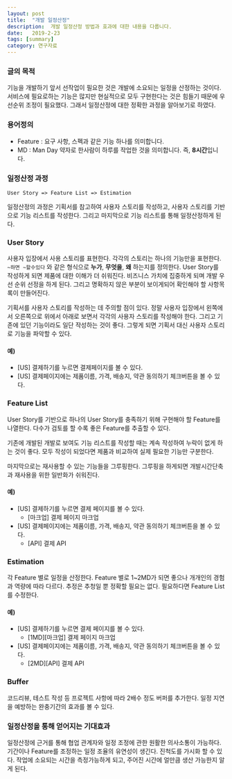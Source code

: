 ```yaml
---
layout: post
title:  "개발 일정산정"
description:  개발 일정산정 방법과 효과에 대한 내용을 다룹니다.
date:   2019-2-23
tags: [summary]
category: 연구자료
---
```

### 글의 목적
기능을 개발하기 앞서 선작업이 필요한 것은 개발에 소요되는 일정을 산정하는 것이다. 서비스에 필요로하는 기능은 많지만 현실적으로 모두 구현한다는 것은 힘들기 때문에 우선순위 조정이 필요했다. 그래서 일정산정에 대한 정확한 과정을 알아보기로 하였다.

### 용어정의
- Feature : 요구 사항, 스펙과 같은 기능 하나를 의미합니다.
- MD : Man Day 약자로 한사람이 하루를 작업한 것을 의미합니다. 즉, **8시간**입니다.

### 일정산정 과정
```
User Story => Feature List => Estimation
```
일정산정의 과정은 기획서를 참고하여 사용자 스토리를 작성하고, 사용자 스토리를 기반으로 기능 리스트를 작성한다. 그리고 마지막으로 기능 리스트를 통해 일정산정하게 된다.

### User Story
사용자 입장에서 사용 스토리를 표현한다. 각각의 스토리는 하나의 기능만을 표현한다. `~하면 ~할수있다` 와 같은 형식으로 **누가**, **무엇을**, **왜** 하는지를 정의한다. User Story를 작성하게 되면 제품에 대한 이해가 더 쉬워진다. 비즈니스 가치에 집중하게 되며 개발 우선 순위 선정을 하게 된다.
그리고 명확하지 않은 부분이 보이게되어 확인해야 할 사항목록이 만들어진다.

기획서를 사용자 스토리를 작성하는 데 주의할 점이 있다.
정말 사용자 입장에서 왼쪽에서 오른쪽으로 위에서 아래로
보면서 각각의 사용자 스토리를 작성해야 한다.
그리고 기존에 있던 기능이라도 일단 작성하는 것이 좋다.
그렇게 되면 기획서 대신 사용자 스토리로 기능을 파악할 수 있다.

#### 예)
- [US] 결제하기를 누르면 결제페이지를 볼 수 있다.
- [US] 결제페이지에는 제품이름, 가격, 배송지, 약관 동의하기 체크버튼을 볼 수 있다.

### Feature List
User Story를 기반으로 하나의 User Story를 충족하기 위해 구현해야 할 Feature를 나열한다. 다수가 검토를 할 수록 좋은 Feature를 추출할 수 있다.

기존에 개발된 개발로 보여도 기능 리스트를 작성할 때는
계속 작성하여 누락이 없게 하는 것이 좋다.
모두 작성이 되었다면 제품과 비교하여 실제 필요한 기능만 구분한다.

마지막으로는 재사용할 수 있는 기능들을 그루핑한다. 그루핑을 하게되면 개발시간단축과 재사용을 위한 일반화가 쉬워진다.

#### 예)
- [US] 결제하기를 누르면 결제 페이지를 볼 수 있다.
  - [마크업] 결제 페이지 마크업
- [US] 결제페이지에는 제품이름, 가격, 배송지, 약관 동의하기 체크버튼을 볼 수 있다.
  - [API] 결제 API

### Estimation
각 Feature 별로 일정을 산정한다. Feature 별로 1~2MD가 되면 좋으나 개개인의 경험과 역량에 따라 다르다.
추정은 추청일 뿐 정확할 필요는 없다. 필요하다면 Feature List를 수정한다.

#### 예)
- [US] 결제하기를 누르면 결제 페이지를 볼 수 있다.
  - [1MD][마크업] 결제 페이지 마크업
- [US] 결제페이지에는 제품이름, 가격, 배송지, 약관 동의하기 체크버튼을 볼 수 있다.
  - [2MD][API] 결제 API

### Buffer
코드리뷰, 테스트 작성 등 프로젝트 사항에 따라 2배수 정도 버퍼를 추가한다. 일정 지연을 예방하는 완충기간의 효과를 볼 수 있다.

### 일정산정을 통해 얻어지는 기대효과
일정산정에 근거를 통해 협업 관계자와 일정 조정에 관한 원활한 의사소통이 가능하다.
기간이나 Feature를 조정하는 일정 조율의 유연성이 생긴다.
진척도를 가시화 할 수 있다. 작업에 소요되는 시간을 측정가능하게 되고, 주어진 시간에 얼만큼 생산 가능한지 알게 된다.
